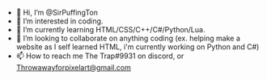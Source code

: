 - 👋 Hi, I’m @SirPuffingTon
- 👀 I’m interested in coding.
- 🌱 I’m currently learning HTML/CSS/C++/C#/Python/Lua.
- 💞️ I’m looking to collaborate on anything coding (ex. helping make a website as I self learned HTML, i'm currently working on Python and C#)
- 📫 How to reach me The Trap#9931 on discord, or Throwawayforpixelart@gmail.com

